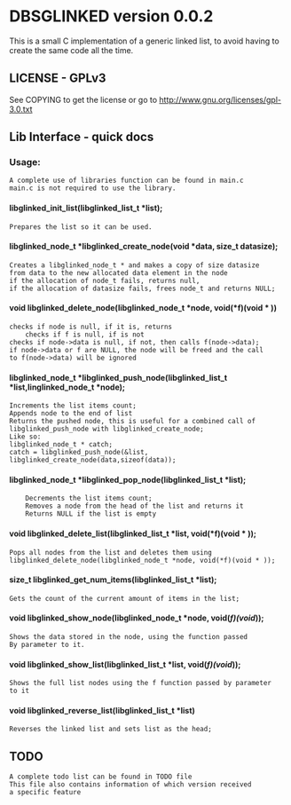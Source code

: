 # DBSGLINKED version 0.0.2

This is a small C implementation of a generic linked list, to avoid having to
create the same code all the time. 
		
## LICENSE - GPLv3
See COPYING to get the license or go to
http://www.gnu.org/licenses/gpl-3.0.txt

## Lib Interface - quick docs
### Usage:
	A complete use of libraries function can be found in main.c
	main.c is not required to use the library.
#### libglinked_init_list(libglinked_list_t *list); 
	Prepares the list so it can be used.

#### libglinked_node_t *libglinked_create_node(void *data, size_t datasize); 
	Creates a libglinked_node_t * and makes a copy of size datasize
	from data to the new allocated data element in the node
	if the allocation of node_t fails, returns null,
	if the allocation of datasize fails, frees node_t and returns NULL;

#### void libglinked_delete_node(libglinked_node_t *node, void(*f)(void * ))
	checks if node is null, if it is, returns
        checks if f is null, if is not
	checks if node->data is null, if not, then calls f(node->data);
	if node->data or f are NULL, the node will be freed and the call
	to f(node->data) will be ignored
	
#### libglinked_node_t *libglinked_push_node(libglinked_list_t *list,linglinked_node_t *node);
	Increments the list items count;
	Appends node to the end of list
	Returns the pushed node, this is useful for a combined call of
	libglinked_push_node with libglinked_create_node;
	Like so:
	libglinked_node_t * catch;
	catch = libglinked_push_node(&list, libglinked_create_node(data,sizeof(data));

#### libglinked_node_t *libglinked_pop_node(libglinked_list_t *list);
		Decrements the list items count;
		Removes a node from the head of the list and returns it
		Returns NULL if the list is empty

#### void libglinked_delete_list(libglinked_list_t *list, void(*f)(void * ));
	Pops all nodes from the list and deletes them using 
	libglinked_delete_node(libglinked_node_t *node, void(*f)(void * ));

#### size_t libglinked_get_num_items(libglinked_list_t *list);
	Gets the count of the current amount of items in the list;

#### void libglinked_show_node(libglinked_node_t *node, void(*f)(void*));
	Shows the data stored in the node, using the function passed
	By parameter to it. 

#### void libglinked_show_list(libglinked_list_t *list, void(*f)(void*));
	Shows the full list nodes using the f function passed by parameter
	to it

#### void libglinked_reverse_list(libglinked_list_t *list)
	Reverses the linked list and sets list as the head;
	
## TODO
	A complete todo list can be found in TODO file
	This file also contains information of which version received
	a specific feature
